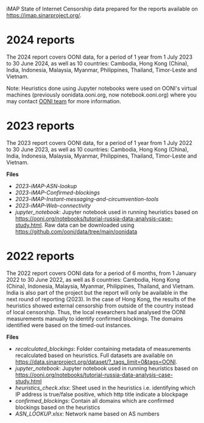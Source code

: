 iMAP State of Internet Censorship data prepared for the reports available on https://imap.sinarproject.org/.

# 2024 reports
The 2024 report covers OONI data, for a period of 1 year from 1 July 2023 to 30 June 2024, as well as 10 countries: Cambodia, Hong Kong (China), India, Indonesia, Malaysia, Myanmar, Philippines, Thailand, Timor-Leste and Vietnam. 

Note: Heuristics done using Jupyter notebooks were used on OONI's virtual machines (previously oonidata.ooni.org, now notebook.ooni.org) where you may contact [OONI team](https://ooni.org/about/#contact) for more information.


# 2023 reports

The 2023 report covers OONI data, for a period of 1 year from 1 July 2022 to 30 June 2023, as well as 10 countries: Cambodia, Hong Kong (China), India, Indonesia, Malaysia, Myanmar, Philippines, Thailand, Timor-Leste and Vietnam. 

**Files**
- *2023-iMAP-ASN-lookup*
- *2023-iMAP-Confirmed-blockings*
- *2023-iMAP-Instant-messaging-and-circumvention-tools*
- *2023-iMAP-Web-connectivity*
- *jupyter_notebook*: Jupyter notebook used in running heuristics based on https://ooni.org/notebooks/tutorial-russia-data-analysis-case-study.html. Raw data can be downloaded using https://github.com/ooni/data/tree/main/oonidata

# 2022 reports

The 2022 report covers OONI data for a period of 6 months, from 1 January 2022 to 30 June 2022, as well as 8 countries: Cambodia, Hong Kong (China), Indonesia, Malaysia, Myanmar, Philippines, Thailand, and Vietnam. India is also part of the project but the report will only be available in the next round of reporting (2023). In the case of Hong Kong, the results of the heuristics showed external censorship from outside of the country instead of local censorship. Thus, the local researchers had analysed the OONI measurements manually to identify confirmed blockings. The domains identified were based on the timed-out instances. 

**Files**
- *recalculated_blockings*: Folder containing metadata of measurements recalculated based on heuristics. Full datasets are available on https://data.sinarproject.org/dataset/?_tags_limit=0&tags=OONI. 
- *jupyter_notebook*: Jupyter notebook used in running heuristics based on https://ooni.org/notebooks/tutorial-russia-data-analysis-case-study.html
- *heuristics_check.xlsx*: Sheet used in the heuristics i.e. identifying which IP address is true/false positive, which http title indicate a blockpage
- *confirmed_blockings*: Contain all domains which are confirmed blockings based on the heuristics
- *ASN_LOOKUP.xlsx*: Network name based on AS numbers 


